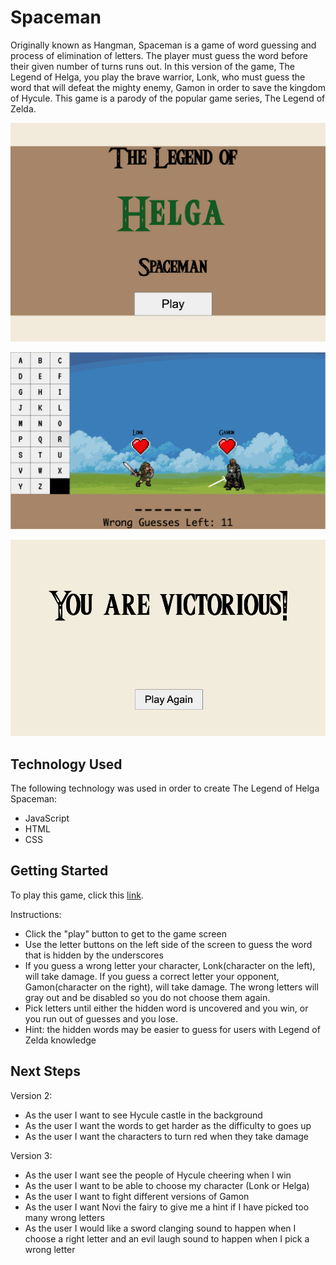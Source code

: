# Spaceman
Originally known as Hangman, Spaceman is a game of word guessing and process of elimination of letters. The player must guess the word before their given number of turns runs out. In this version of the game, The Legend of Helga, you play the brave warrior, Lonk, who must guess the word that will defeat the mighty enemy, Gamon in order to save the kingdom of Hycule. This game is a parody of the popular game series, The Legend of Zelda.

!["Start Screen"](Images/Start-screen.png)

!["Game Screen"](Images/Game-screen.png)

!["Game Over Screen"](Images/Game-over.png)

## Technology Used
The following technology was used in order to create The Legend of Helga Spaceman:

* JavaScript
* HTML
* CSS

## Getting Started

To play this game, click this [link](https://heakna1.github.io/Spaceman-Game/).

Instructions:

* Click the "play" button to get to the game screen
* Use the letter buttons on the left side of the screen to guess the word that is hidden by the underscores
* If you guess a wrong letter your character, Lonk(character on the left), will take damage. If you guess a correct letter your opponent, Gamon(character on the right), will take damage. The wrong letters will gray out and be disabled so you do not choose them again.
* Pick letters until either the hidden word is uncovered and you win, or you run out of guesses and you lose.
* Hint: the hidden words may be easier to guess for users with Legend of Zelda knowledge

## Next Steps

Version 2:

* As the user I want to see Hycule castle in the background
* As the user I want the words to get harder as the difficulty to goes up
* As the user I want the characters to turn red when they take damage

Version 3:

* As the user I want see the people of Hycule cheering when I win
* As the user I want to be able to choose my character (Lonk or Helga)
* As the user I want to fight different versions of Gamon
* As the user I want Novi the fairy to give me a hint if I have picked too many wrong letters
* As the user I would like a sword clanging sound to happen when I choose a right letter and an evil laugh sound to happen when I pick a wrong letter

